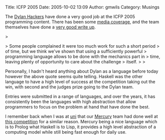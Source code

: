 Title: ICFP 2005
Date: 2005-10-02 13:09
Author: gmwils
Category: Musings

The [Dylan Hackers][] have done a very good job at the ICFP 2005
programming content. There has been some [media coverage][], and the
team themselves have done a [very good write up][Dylan Hackers].

</p>

<p>
> </p>
> Some people complained it were too much work for such a short period
> of time, but we think we've shown that using a sufficiently powerful
> programming language allows to be done with the mechanics part in
> time, leaving plenty of opportunity to care about the challenge
> itself.
>
> <p>

</p>

Personally, I hadn't heard anything about Dylan as a language before
today however the above quote seems quite telling. Haskell was the other
language to have a high level of success at the competition taking out
the win, with second and the judges prize going to the Dylan team.

</p>

Entries were submitted in a range of languages, and over the years, it
has consistently been the languages with high abstraction that allow
programmers to focus on the problem at hand that have done the best.

</p>

I remember back when I was at [uni][] that our [Mercury][] team had done
well at [this competition][] for a similar reason. Mercury being a nice
language which is to Prolog what Haskell is to Lisp, it provides a high
level abstraction of a computing model while still being fast enough for
daily use.

</p>

  [Dylan Hackers]: http://www.hoult.org/bruce/icfp2005/
  [media coverage]: http://arstechnica.com/news.ars/post/20051001-5375.html
  [uni]: http://www.unimelb.edu.au/
  [Mercury]: http://www.cs.mu.oz.au/research/mercury/
  [this competition]: http://www.cs.mu.oz.au/research/mercury/information/events/icfp2001.html
